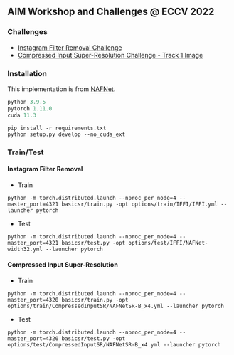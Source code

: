 ## AIM Workshop and Challenges @ ECCV 2022

### Challenges
- [Instagram Filter Removal Challenge](https://codalab.lisn.upsaclay.fr/competitions/5081#learn_the_details)
- [Compressed Input Super-Resolution Challenge - Track 1 Image](https://codalab.lisn.upsaclay.fr/competitions/5076#learn_the_details)

### Installation
This implementation is from [NAFNet](https://github.com/megvii-model/NAFNet). 

```python
python 3.9.5
pytorch 1.11.0
cuda 11.3
```

```
pip install -r requirements.txt
python setup.py develop --no_cuda_ext
```

### Train/Test
#### Instagram Filter Removal
- Train
```
python -m torch.distributed.launch --nproc_per_node=4 --master_port=4321 basicsr/train.py -opt options/train/IFFI/IFFI.yml --launcher pytorch
```
- Test
```
python -m torch.distributed.launch --nproc_per_node=4 --master_port=4321 basicsr/test.py -opt options/test/IFFI/NAFNet-width32.yml --launcher pytorch
```

#### Compressed Input Super-Resolution 
- Train
```
python -m torch.distributed.launch --nproc_per_node=4 --master_port=4320 basicsr/train.py -opt options/train/CompressedInputSR/NAFNetSR-B_x4.yml --launcher pytorch
```
- Test
```
python -m torch.distributed.launch --nproc_per_node=4 --master_port=4320 basicsr/test.py -opt options/test/CompressedInputSR/NAFNetSR-B_x4.yml --launcher pytorch
```


